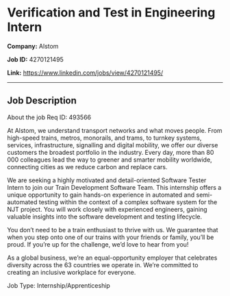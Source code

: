 # Verification and Test in Engineering Intern

**Company:** Alstom

**Job ID:** 4270121495

**Link:** https://www.linkedin.com/jobs/view/4270121495/

---

## Job Description

About the job
Req ID: 493566

At Alstom, we understand transport networks and what moves people. From high-speed trains, metros, monorails, and trams, to turnkey systems, services, infrastructure, signalling and digital mobility, we offer our diverse customers the broadest portfolio in the industry. Every day, more than 80 000 colleagues lead the way to greener and smarter mobility worldwide, connecting cities as we reduce carbon and replace cars.



We are seeking a highly motivated and detail-oriented Software Tester Intern to join our Train Development Software Team. This internship offers a unique opportunity to gain hands-on experience in automated and semi-automated testing within the context of a complex software system for the NJT project. You will work closely with experienced engineers, gaining valuable insights into the software development and testing lifecycle.






















You don’t need to be a train enthusiast to thrive with us. We guarantee that when you step onto one of our trains with your friends or family, you’ll be proud. If you’re up for the challenge, we’d love to hear from you!



As a global business, we’re an equal-opportunity employer that celebrates diversity across the 63 countries we operate in. We’re committed to creating an inclusive workplace for everyone.

Job Type: Internship/Apprenticeship
